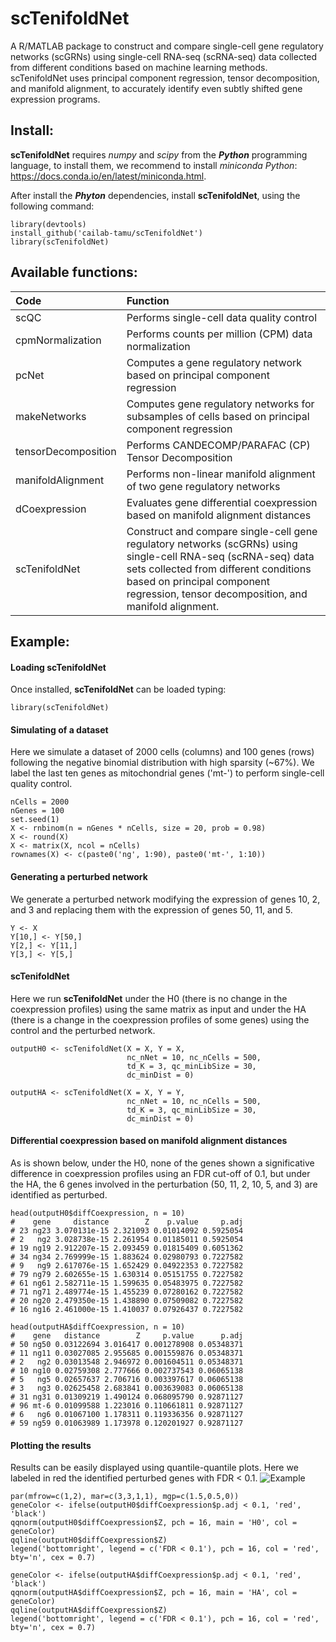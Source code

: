 scTenifoldNet
=============

A R/MATLAB package to construct and compare single-cell gene regulatory networks (scGRNs) using single-cell RNA-seq (scRNA-seq) data collected from different conditions based on machine learning methods. scTenifoldNet uses principal component regression, tensor decomposition, and manifold alignment, to accurately identify even subtly shifted gene expression programs.

Install:
-------
**scTenifoldNet** requires *numpy* and *scipy* from the ***Python*** programming language, to install them, we recommend to install *miniconda Python*: https://docs.conda.io/en/latest/miniconda.html.

After install the ***Phyton*** dependencies, install **scTenifoldNet**, using the following command:

```{R}
library(devtools)
install_github('cailab-tamu/scTenifoldNet')
library(scTenifoldNet)
```

Available functions:
--------------------

|Code| Function |
|:-|:-|
|scQC|Performs single-cell data quality control|
|cpmNormalization|Performs counts per million (CPM) data normalization|
|pcNet|Computes a gene regulatory network based on principal component regression|
|makeNetworks|Computes gene regulatory networks for subsamples of cells based on principal component regression|
|tensorDecomposition|Performs CANDECOMP/PARAFAC (CP) Tensor Decomposition|
|manifoldAlignment|Performs non-linear manifold alignment of two gene regulatory networks|
|dCoexpression|Evaluates gene differential coexpression based on manifold alignment distances|
|scTenifoldNet|Construct and compare single-cell gene regulatory networks (scGRNs) using single-cell RNA-seq (scRNA-seq) data sets collected from different conditions based on principal component regression, tensor decomposition, and manifold alignment.|

Example:
--------
#### Loading scTenifoldNet
Once installed, **scTenifoldNet** can be loaded typing:
```{r}
library(scTenifoldNet)
```

#### Simulating of a dataset 
Here we simulate a dataset of 2000 cells (columns) and 100 genes (rows) following the negative binomial distribution with high sparsity (~67%). We label the last ten genes as mitochondrial genes ('mt-') to perform single-cell quality control.
```{r}
nCells = 2000
nGenes = 100
set.seed(1)
X <- rnbinom(n = nGenes * nCells, size = 20, prob = 0.98)
X <- round(X)
X <- matrix(X, ncol = nCells)
rownames(X) <- c(paste0('ng', 1:90), paste0('mt-', 1:10))
```

#### Generating a perturbed network 
We generate a perturbed network modifying the expression of genes 10, 2, and 3 and replacing them with the expression of genes 50, 11, and 5.
```{r}
Y <- X
Y[10,] <- Y[50,]
Y[2,] <- Y[11,]
Y[3,] <- Y[5,]
```
#### scTenifoldNet
Here we run **scTenifoldNet** under the H0 (there is no change in the coexpression profiles) using the same matrix as input and under the HA (there is a change in the coexpression profiles of some genes) using the control and the perturbed network.
```{r}
outputH0 <- scTenifoldNet(X = X, Y = X,
                          nc_nNet = 10, nc_nCells = 500,
                          td_K = 3, qc_minLibSize = 30,
                          dc_minDist = 0)

outputHA <- scTenifoldNet(X = X, Y = Y,
                          nc_nNet = 10, nc_nCells = 500,
                          td_K = 3, qc_minLibSize = 30,
                          dc_minDist = 0)
```
#### Differential coexpression based on manifold alignment distances
As is shown below, under the H0, none of the genes shown a significative difference in coexpression profiles using an FDR cut-off of 0.1, but under the HA, the 6 genes involved in the perturbation (50, 11, 2, 10, 5, and 3) are identified as perturbed.
```
head(outputH0$diffCoexpression, n = 10)
#    gene     distance        Z    p.value     p.adj
# 23 ng23 3.070131e-15 2.321093 0.01014092 0.5925054
# 2   ng2 3.028738e-15 2.261954 0.01185011 0.5925054
# 19 ng19 2.912207e-15 2.093459 0.01815409 0.6051362
# 34 ng34 2.769999e-15 1.883624 0.02980793 0.7227582
# 9   ng9 2.617076e-15 1.652429 0.04922353 0.7227582
# 79 ng79 2.602655e-15 1.630314 0.05151755 0.7227582
# 61 ng61 2.582711e-15 1.599635 0.05483975 0.7227582
# 71 ng71 2.489774e-15 1.455239 0.07280162 0.7227582
# 20 ng20 2.479350e-15 1.438890 0.07509082 0.7227582
# 16 ng16 2.461000e-15 1.410037 0.07926437 0.7227582

head(outputHA$diffCoexpression, n = 10)
#    gene   distance        Z     p.value      p.adj
# 50 ng50 0.03122694 3.016417 0.001278908 0.05348371
# 11 ng11 0.03027085 2.955685 0.001559876 0.05348371
# 2   ng2 0.03013548 2.946972 0.001604511 0.05348371
# 10 ng10 0.02759308 2.777666 0.002737543 0.06065138
# 5   ng5 0.02657637 2.706716 0.003397617 0.06065138
# 3   ng3 0.02625458 2.683841 0.003639083 0.06065138
# 31 ng31 0.01309219 1.490124 0.068095790 0.92871127
# 96 mt-6 0.01099588 1.223016 0.110661811 0.92871127
# 6   ng6 0.01067100 1.178311 0.119336356 0.92871127
# 59 ng59 0.01063989 1.173978 0.120201927 0.92871127
```

#### Plotting the results
Results can be easily displayed using quantile-quantile plots. Here we labeled in red the identified perturbed genes with FDR < 0.1.
![Example](https://raw.githubusercontent.com/cailab-tamu/scTenifoldNet/master/inst/readmeExample.png)
```{r}
par(mfrow=c(1,2), mar=c(3,3,1,1), mgp=c(1.5,0.5,0))
geneColor <- ifelse(outputH0$diffCoexpression$p.adj < 0.1, 'red', 'black')
qqnorm(outputH0$diffCoexpression$Z, pch = 16, main = 'H0', col = geneColor)
qqline(outputH0$diffCoexpression$Z)
legend('bottomright', legend = c('FDR < 0.1'), pch = 16, col = 'red', bty='n', cex = 0.7)

geneColor <- ifelse(outputHA$diffCoexpression$p.adj < 0.1, 'red', 'black')
qqnorm(outputHA$diffCoexpression$Z, pch = 16, main = 'HA', col = geneColor)
qqline(outputHA$diffCoexpression$Z)
legend('bottomright', legend = c('FDR < 0.1'), pch = 16, col = 'red', bty='n', cex = 0.7)
```
